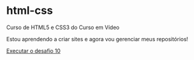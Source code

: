 # html-css
 Curso de HTML5 e CSS3 do Curso em Vídeo

Estou aprendendo a criar sites e agora vou gerenciar meus repositórios!

<a href="https://henryklayvin.github.io/html-css/desafios/d010/">Executar o desafio 10</a>